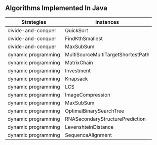 Algorithms Implemented In Java
---

| Strategies          | instances                          |
|---------------------|------------------------------------|
| divide-and-conquer  | QuickSort                          |
| divide-and-conquer  | FindKthSmallest                    |
| divide-and-conquer  | MaxSubSum                          |
| dynamic programming | MultiSourceMultiTargetShortestPath |
| dynamic programming | MatrixChain                        |
| dynamic programming | Investment                         |
| dynamic programming | Knapsack                           |
| dynamic programming | LCS                                |
| dynamic programming | ImageCompression                   |
| dynamic programming | MaxSubSum                          |
| dynamic programming | OptimalBinarySearchTree            |
| dynamic programming | RNASecondaryStructurePrediction    |
| dynamic programming | LevenshteinDistance                |
| dynamic programming | SequenceAlignment                  |



